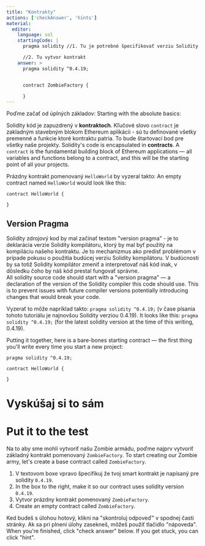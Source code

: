 ```yaml
---
title: "Kontrakty"
actions: ['checkAnswer', 'hints']
material: 
  editor:
    language: sol
    startingCode: |
      pragma solidity //1. Tu je potrebné špecifikovať verziu Solidity

      //2. Tu vytvor kontrakt
    answer: > 
      pragma solidity ^0.4.19;


      contract ZombieFactory {

      }
---
```


Poďme začať od úplných základov:
Starting with the absolute basics:

Solidity kód je zapuzdrený v **kontraktoch**. Kľučové slovo `contract` je zakladným stavebným blokom Ethereum aplikácii - sú tu definované všetky premenné a funkcie ktoré kontraktu patria. To bude štartovací bod pre všetky naše projekty.
Solidity's code is encapsulated in **contracts**. A `contract` is the fundamental building block of Ethereum applications — all variables and functions belong to a contract, and this will be the starting point of all your projects.

Prázdny kontrakt pomenovaný `HelloWorld` by vyzeral takto:
An empty contract named `HelloWorld` would look like this:

```
contract HelloWorld {

}
```

## Version Pragma

Solidity zdrojový kod by mal začínať textom "version pragma" - je to deklarácia verzie Solidity kompilátoru, ktorý by mal byť použitý na kompiláciu našeho kontraktu. Je to mechanizmus ako predísť problémom v prípade pokusu o použitia budúcej verziu Solidity kompilátoru. V budúcnosti by sa totiž Solidity kompilátor zmeniť a interpretovať náš kód inak, v dôsledku čoho by náš kód prestal fungovať správne.  
All solidity source code should start with a "version pragma" — a declaration of the version of the Solidity compiler this code should use. This is to prevent issues with future compiler versions potentially introducing changes that would break your code.

Vyzerať to môže napríklad takto:  `pragma solidity ^0.4.19;` (v čase písania tohoto tutoriálu je najnovšou Solidity verziou 0.4.19). 
It looks like this: `pragma solidity ^0.4.19;` (for the latest solidity version at the time of this writing, 0.4.19).

Putting it together, here is a bare-bones starting contract — the first thing you'll write every time you start a new project:

```
pragma solidity ^0.4.19;

contract HelloWorld {

}
```

# Vyskúšaj si to sám
# Put it to the test

Na to aby sme mohli vytvoriť našu Zombie armádu, poďme najprv vytvoriť základný kontrakt pomenovaný `ZombieFactory`.
To start creating our Zombie army, let's create a base contract called `ZombieFactory`.

1. V textovom boxe vpravo špecifikuj že tvoj smart kontrakt je napísaný pre solidity `0.4.19`.
1. In the box to the right, make it so our contract uses solidity version `0.4.19`.
2. Vytvor prázdny kontrakt pomenovaný `ZombieFactory`.
2. Create an empty contract called `ZombieFactory`.

Ked budeš s úlohou hotový, klikni na "skontroluj odpoveď" v spodnej časti stránky. Ak sa pri plnení úlohy zasekneš, môžeš použiť tlačidlo "nápoveda".
When you're finished, click "check answer" below. If you get stuck, you can click "hint".
